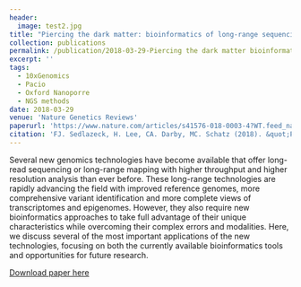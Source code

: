 ```yaml
---
header:
  image: test2.jpg
title: "Piercing the dark matter: bioinformatics of long-range sequencing and mapping."
collection: publications
permalink: /publication/2018-03-29-Piercing the dark matter bioinformatics of long-range sequencing and mapping-16
excerpt: ''
tags:
  - 10xGenomics
  - Pacio
  - Oxford Nanoporre
  - NGS methods
date: 2018-03-29
venue: 'Nature Genetics Reviews'
paperurl: 'https://www.nature.com/articles/s41576-018-0003-4?WT.feed_name=subjects_biological-sciences'
citation: 'FJ. Sedlazeck, H. Lee, CA. Darby, MC. Schatz (2018). &quot;Piercing the dark matter: bioinformatics of long-range sequencing and mapping.&quot; <i>Nature Genetics Reviews</i>.'
---
```


Several new genomics technologies have become available that offer long-read sequencing or long-range mapping with higher throughput and higher resolution analysis than ever before. These long-range technologies are rapidly advancing the field with improved reference genomes, more comprehensive variant identification and more complete views of transcriptomes and epigenomes. However, they also require new bioinformatics approaches to take full advantage of their unique characteristics while overcoming their complex errors and modalities. Here, we discuss several of the most important applications of the new technologies, focusing on both the currently available bioinformatics tools and opportunities for future research.

[Download paper here](https://www.nature.com/articles/s41576-018-0003-4?WT.feed_name=subjects_biological-sciences)

